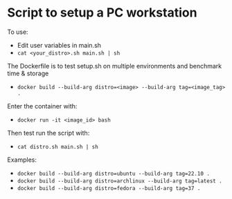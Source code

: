 # Script to setup a PC workstation

To use:
- Edit user variables in main.sh
- `cat <your_distro>.sh main.sh | sh`

The Dockerfile is to test setup.sh on multiple environments and benchmark time & storage
- `docker build --build-arg distro=<image> --build-arg tag=<image_tag> .`

Enter the container with:
- `docker run -it <image_id> bash`

Then test run the script with:
- `cat distro.sh main.sh | sh`

Examples:
- `docker build --build-arg distro=ubuntu --build-arg tag=22.10 .`
- `docker build --build-arg distro=archlinux --build-arg tag=latest .`
- `docker build --build-arg distro=fedora --build-arg tag=37 .`
